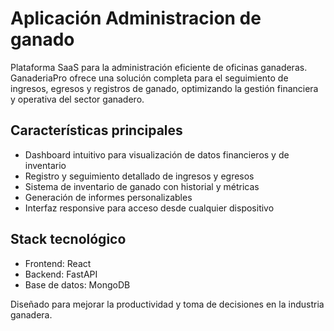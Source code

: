 # Aplicación Administracion de ganado

Plataforma SaaS para la administración eficiente de oficinas ganaderas. GanaderiaPro ofrece una solución completa para el seguimiento de ingresos, egresos y registros de ganado, optimizando la gestión financiera y operativa del sector ganadero.

## Características principales

- Dashboard intuitivo para visualización de datos financieros y de inventario
- Registro y seguimiento detallado de ingresos y egresos
- Sistema de inventario de ganado con historial y métricas
- Generación de informes personalizables
- Interfaz responsive para acceso desde cualquier dispositivo

## Stack tecnológico

- Frontend: React
- Backend: FastAPI
- Base de datos: MongoDB

Diseñado para mejorar la productividad y toma de decisiones en la industria ganadera.
